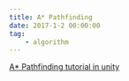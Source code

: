```yaml
---
title: A* Pathfinding
date: 2017-1-2 00:00:00
tag: 
    - algorithm
---
```

[A* Pathfinding tutorial in unity](https://www.youtube.com/watch?v=-L-WgKMFuhE&list=PLFt_AvWsXl0cq5Umv3pMC9SPnKjfp9eGW)